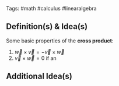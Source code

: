 Tags: #math #calculus #linearalgebra 
## Definition(s) & Idea(s)
Some basic properties of the **cross product**:
1. $\vec{w}\times\vec{v}=-\vec{v}\times\vec{w}$ 
2. $\vec{v}\times\vec{w}=0$ if an
## Additional Idea(s)



